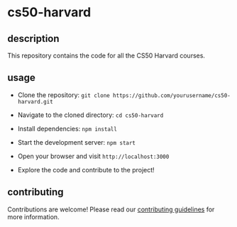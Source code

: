 # cs50-harvard

## description
This repository contains the code for all the CS50 Harvard courses.

## usage
  - Clone the repository: `git clone https://github.com/yourusername/cs50-harvard.git`
  - Navigate to the cloned directory: `cd cs50-harvard`
  - Install dependencies: `npm install`
  - Start the development server: `npm start`
  - Open your browser and visit `http://localhost:3000`

  - Explore the code and contribute to the project!

## contributing
Contributions are welcome! Please read our [contributing guidelines](CONTRIBUTING.md) for more information.
